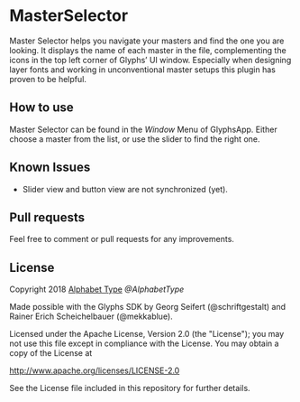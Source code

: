 # MasterSelector
Master Selector helps you navigate your masters and find the one you are looking. It displays the name of each master in the file, complementing the icons in the top left corner of Glyphs’ UI window. Especially when designing layer fonts and working in unconventional master setups this plugin has proven to be helpful.

## How to use
Master Selector can be found in the *Window* Menu of GlyphsApp. Either choose a master from the list, or use the slider to find the right one.

## Known Issues
- Slider view and button view are not synchronized (yet).

## Pull requests
Feel free to comment or pull requests for any improvements.

## License

Copyright 2018 [Alphabet Type](http://www.alphabettype.com/) *@AlphabetType*

Made possible with the Glyphs SDK by Georg Seifert (@schriftgestalt) and Rainer Erich Scheichelbauer (@mekkablue).

Licensed under the Apache License, Version 2.0 (the "License"); you may not use this file except in compliance with the License. You may obtain a copy of the License at

http://www.apache.org/licenses/LICENSE-2.0

See the License file included in this repository for further details.
